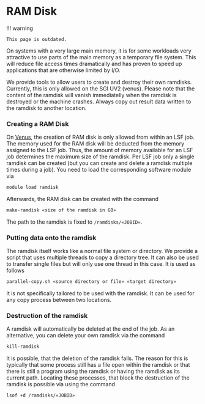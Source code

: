 # RAM Disk

!!! warning

    This page is outdated.

On systems with a very large main memory, it is for some workloads very attractive to use parts of
the main memory as a temporary file system.  This will reduce file access times dramatically and has
proven to speed up applications that are otherwise limited by I/O.

We provide tools to allow users to create and destroy their own ramdisks. Currently, this is only
allowed on the SGI UV2 (venus). Please note that the content of the ramdisk will vanish immediatelly
when the ramdisk is destroyed or the machine crashes. Always copy out result data written to the
ramdisk to another location.

### Creating a RAM Disk

On [Venus](hardware_venus.md), the creation of RAM disk is only allowed from within an LSF job. The
memory used for the RAM disk will be deducted from the memory assigned to the LSF job. Thus, the
amount of memory available for an LSF job determines the maximum size of the ramdisk. Per LSF job
only a single ramdisk can be created (but you can create and delete a ramdisk multiple times during
a job). You need to load the corresponding software module via

```Bash
module load ramdisk
```

Afterwards, the RAM disk can be created with the command

```Bash
make-ramdisk «size of the ramdisk in GB»
```

The path to the ramdisk is fixed to `/ramdisks/«JOBID»`.

### Putting data onto the ramdisk

The ramdisk itself works like a normal file system or directory. We
provide a script that uses multiple threads to copy a directory tree. It
can also be used to transfer single files but will only use one thread
in this case. It is used as follows

```Bash
parallel-copy.sh «source directory or file» «target directory»
```

It is not specifically tailored to be used with the ramdisk. It can be
used for any copy process between two locations.

### Destruction of the ramdisk

A ramdisk will automatically be deleted at the end of the job. As an
alternative, you can delete your own ramdisk via the command

```Bash
kill-ramdisk
```

It is possible, that the deletion of the ramdisk fails. The reason for
this is typically that some process still has a file open within the
ramdisk or that there is still a program using the ramdisk or having the
ramdisk as its current path. Locating these processes, that block the
destruction of the ramdisk is possible via using the command

```Bash
lsof +d /ramdisks/«JOBID»
```
